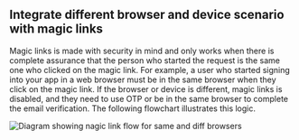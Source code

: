 ## Integrate different browser and device scenario with magic links

Magic links is made with security in mind and only works when there is complete assurance that the person who started the request is the same one who clicked on the magic link. For example, a user who started signing into your app in a web browser must be in the same browser when they click on the magic link. If the browser or device is different, magic links is disabled, and they need to use OTP or be in the same browser to complete the email verification. The following flowchart illustrates this logic.

<div class="common-image-format">

![Diagram showing nagic link flow for same and diff browsers](/img/authenticators/authenticators-email-magic-link-flowchart.png)

</div>


